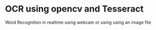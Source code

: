 # OCR using opencv and Tesseract
Word Recognition in realtime using webcam or using using an image file
